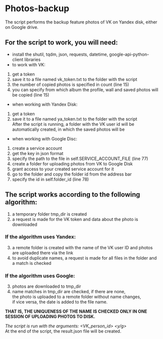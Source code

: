 # Photos-backup
The script performs the backup feature photos of VK on Yandex disk, either on Google drive.  
## For the script to work, you will need:
- install the shutil, tqdm, json, requests, datetime, google-api-python-client libraries  
- to work with VK:  
1. get a token  
2. save it to a file named vk_token.txt to the folder with the script  
3. the number of copied photos is specified in count (line 15)  
4. you can specify from which album the profile, wall and saved photos will be copied (line 15)  
- when working with Yandex Disk:  
1. get a token  
2. save it to a file named ya_token.txt to the folder with the script  
After the script is running, a folder with the VK user id will be automatically created,
in which the saved photos will be  
- when working with Google Disc:  
1. сreate a service account  
2. get the key in json format  
3. specify the path to the file in self.SERVICE_ACCOUNT_FILE (line 77)  
4. create a folder for uploading photos from VK to Google Disk  
5. grant access to your created service account for it  
6. go to the folder and copy the folder id from the address bar  
7. specify the id in self.folder_id (line 78)  

## The script works according to the following algorithm:  
1. a temporary folder tmp_dir is created  
2. a request is made for the VK token and data about the photo is downloaded  
### If the algorithm uses Yandex:  
3. a remote folder is created with the name of the VK user ID and photos are uploaded there via the link  
4. to avoid duplicate names, a request is made for all files in the folder and a match is checked  
### If the algorithm uses Google:  
3. photos are downloaded to tmp_dir  
4. name matches in tmp_dir are checked, if there are none,  
the photo is uploaded to a remote folder without name changes,  
if vice versa, the date is added to the file name.  

**THAT IS, THE UNIQUENESS OF THE NAME IS CHECKED ONLY IN ONE SESSION OF UPLOADING PHOTOS TO DISK.**  

*The script is run with the arguments: <VK_person_id> <y/g>*  
At the end of the script, the result.json file will be created.  
